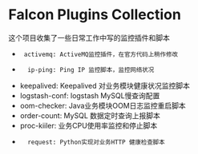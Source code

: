 # Falcon Plugins Collection
这个项目收集了一些日常工作中写的监控插件和脚本

-      activemq: ActiveMQ监控插件，在官方代码上稍作修改
-       ip-ping: Ping IP 监控脚本，监控网络状况
-    keepalived: Keepalived 对业务模块健康状况监控脚本
- logstash-conf: logstash MySQL慢查询配置
-   oom-checker: Java业务模块OOM日志监控重启脚本
-   order-count: MySQL 数据定时查询上报脚本
-   proc-kiiler: 业务CPU使用率监控和停止脚本
-       request: Python实现对业务HTTP 健康检查脚本
